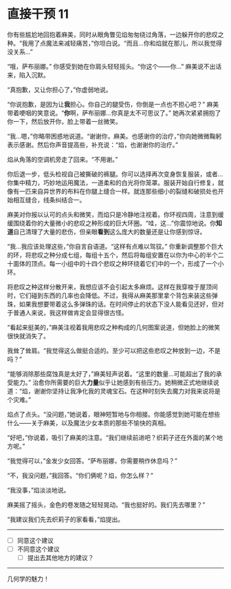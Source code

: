 # 直接干预 11

你有些尴尬地回抱着麻美，同时从眼角瞥见焰匆匆绕过角落，一边躲开你的悲叹之种。“我用了点魔法来减轻痛苦，”你坦白说。“而且...你和焰就在那儿，所以我觉得没关系...”

“哦，萨布丽娜。” 你感受到她在你肩头轻轻摇头。“你这个——你...” 麻美说不出话来，陷入沉默。

“真抱歉，又让你担心了，”你虚弱地说。

“你说抱歉，是因为让**我**担心。你自己的腿受伤，你倒是一点也不担心吧？” 麻美带着哽咽的笑意说。“**你**啊，萨布丽娜...你真是太不可思议了。” 她再次紧紧拥抱了你一下，然后放开你，脸上带着一丝微笑。

“我...嗯，”你略带困惑地说道。“谢谢你，麻美。也感谢你的治疗，”你向她微微鞠躬表示感谢。然后你声音提高些，补充说：“焰，也谢谢你的治疗。”

焰从角落的空调机旁走了回来。“不用谢。”

你后退一步，低头检视自己被撕破的裤腿。你可以选择再次变身恢复服装，或者...你集中精力，巧妙地运用魔法，一道柔和的白光将你笼罩。服装开始自行修复，就像有一匹来自异世界的布料在你腿上缝合一样。就连那些细小的裂缝和破损处也开始相互缝合，线条纠结合一。

麻美对你报以认可的点头和微笑，而焰只是冷静地注视着。你环视四周，注意到缓缓围绕着你的大量微小的悲叹之种形成的巨大环圈。“哇，这...”你震惊地说。你**知道**自己清理了大量的悲伤，但亲眼**看到**这么庞大的数量还是让你感到惊讶。

“我...我应该处理这些，”你自言自语道。“这样有点难以驾驭。” 你重新调整那个巨大的环，将悲叹之种分成七组，每组十五个，然后将每组安置在以你为中心的半个二十面体的顶点。每一小组中的十四个悲叹之种环绕着它们中的一个，形成了一个小环。

将悲叹之种这样分散开来，我想应该不会引起太多麻烦。这样在我穿梭于屋顶间时，它们碰到东西的几率也会降低。不过，我得从麻美那里拿个背包来装这些弹珠，如果我想要带着这么多弹珠的话。在时间停止的状态下没人能看见还好，但对于普通人来说，我这样做肯定会显得很古怪。

“看起来挺美的，”麻美注视着我用悲叹之种构成的几何图案说道，但她脸上的微笑很快就消失了。

我耸了耸肩。“我觉得这么做挺合适的。至少可以把这些悲叹之种放到一边，不是吗？”

“能够消除那些腐蚀真是太好了，”麻美轻声说着。“这里的数量...可能超出了我的承受能力。” 治愈你所需要的巨大**力量**似乎让她感到有些压力。她稍微正式地继续说道：“焰，谢谢你坚持让我净化我的灵魂宝石。在这种时刻失去魔力对我来说将是个灾难。”

焰点了点头。“没问题，”她说着，眼神短暂地与你相接。你能感觉到她可能在想些什么——关于麻美，以及魔法少女本质的那些不愉快的真相。

“好吧，”你说着，吸引了麻美的注意。“我们继续前进吧？织莉子还在外面的某个地方呢。”

“我觉得可以，”金发少女回答。“萨布丽娜，你需要稍作休息吗？”

“不，我没问题，”我回答。“你们俩呢？焰，你怎么样？”

“我没事，”焰淡淡地说。

麻美摇了摇头，金色的卷发随之轻轻晃动。“我也挺好的。我们先去哪里？”

“我建议我们先去织莉子的家看看，”焰提出。

---

- [ ] 同意这个建议
- [ ] 不同意这个建议
  - [ ] 提出去其他地方的建议？

---

几何学的魅力！

